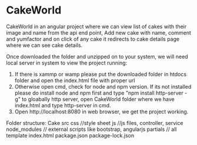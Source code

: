 # CakeWorld

CakeWorld in an angular project where we can view list of cakes with their image and name from the api end point, Add new cake with name, comment and yumfactor and on click of any cake it redirects to cake details page where we can see cake details.

Once downloaded the folder and unzipped on to your system, we will need local server in system to view the project running:
1. If there is xammp or wamp please put the downloaded folder in htdocs folder and open the index.html file with proper url
2. Otherwise open cmd, check for node and npm version. If its not installed please do install node and npm first and type "npm install http-server -g" to gloabally http server, open CakeWorld folder where we have index.html and type http-server in cmd. 
3. Open http://localhost:8080 in web browser, we get the project working.

Folder structure:
Cake
    src
      css
          //style sheet
      js
          //js files, controller, service
      node_modules
          // external scripts like bootstrap, angularjs
      partials
          // all template
      index.html
      package.json
      package-lock.json
      



